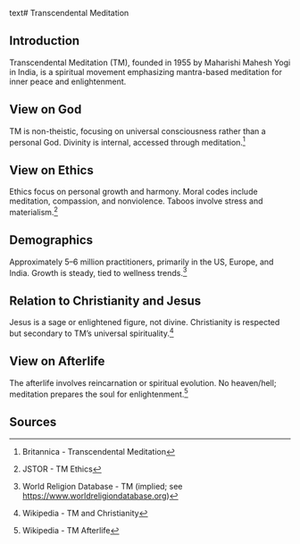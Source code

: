text# Transcendental Meditation
## Introduction
Transcendental Meditation (TM), founded in 1955 by Maharishi Mahesh Yogi in India, is a spiritual movement emphasizing mantra-based meditation for inner peace and enlightenment.
## View on God
TM is non-theistic, focusing on universal consciousness rather than a personal God. Divinity is internal, accessed through meditation.[^11]
## View on Ethics
Ethics focus on personal growth and harmony. Moral codes include meditation, compassion, and nonviolence. Taboos involve stress and materialism.[^12]
## Demographics
Approximately 5–6 million practitioners, primarily in the US, Europe, and India. Growth is steady, tied to wellness trends.[^13]
## Relation to Christianity and Jesus
Jesus is a sage or enlightened figure, not divine. Christianity is respected but secondary to TM’s universal spirituality.[^14]
## View on Afterlife
The afterlife involves reincarnation or spiritual evolution. No heaven/hell; meditation prepares the soul for enlightenment.[^15]
## Sources
[^11]: Britannica - Transcendental Meditation[](https://www.britannica.com/topic/Transcendental-Meditation)
[^12]: JSTOR - TM Ethics[](https://www.jstor.org/stable/3260777)
[^13]: World Religion Database - TM (implied; see https://www.worldreligiondatabase.org)
[^14]: Wikipedia - TM and Christianity[](https://en.wikipedia.org/wiki/Transcendental_Meditation#Christianity)
[^15]: Wikipedia - TM Afterlife[](https://en.wikipedia.org/wiki/Transcendental_Meditation#Afterlife)
